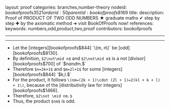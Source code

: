 layout: proof
categories: branches,number-theory
nodeid: bookofproofs$3521
orderid: 50
parentid: bookofproofs$8169
title: 
description:  Proof of PRODUCT OF TWO ODD NUMBERS &#9733; graduate maths &#10004; step by step &#10010; by the axiomatic method &#10140; visit BookOfProofs now!
references: 
keywords: numbers,odd,product,two,proof
contributors: bookofproofs

---


---

* Let the [integers][bookofproofs$844] `\(m, n\)` be [odd][bookofproofs$8130].
* By definition, `$2\not\mid n$` and `$2\not\mid m$` is a not [divisor][bookofproofs$700] of `$n$` and `$m.$`
* Therefore `$n=2k+1$` and `$m=2l+1$` for some [integers][bookofproofs$844] `$k,l.$`
* For the product, it follows `\(nm=(2k + 1)\cdot (2l + 1)=2(kl + k + l) + 1\)`, because of the [distributivity law for integers][bookofproofs$1466].
* Therefore, `$2\not \mid nm.$` 
* Thus, the product `$nm$` is odd.
